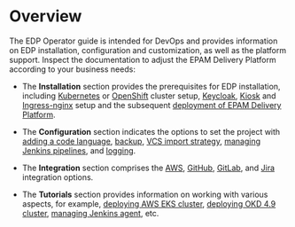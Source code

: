 # Overview

The EDP Operator guide is intended for DevOps and provides information on EDP installation, configuration and customization, as well as the platform support. Inspect the documentation to adjust the EPAM Delivery Platform
according to your business needs:


* The **Installation** section provides the prerequisites for EDP installation, including [Kubernetes](kubernetes-cluster-settings.md) or [OpenShift](openshift-cluster-settings.md) cluster setup,
[Keycloak](install-keycloak.md), [Kiosk](install-kiosk.md) and [Ingress-nginx](install-ingress-nginx.md) setup and the subsequent [deployment of EPAM Delivery Platform](install-edp.md).

* The **Configuration** section indicates the options to set the project with [adding a code language](add-other-code-language.md), [backup](restore-edp-with-velero.md), [VCS import strategy](import-strategy.md),
[managing Jenkins pipelines](overview-manage-jenkins-pipelines.md), and [logging](install-loki.md).

* The **Integration** section comprises the [AWS](enable-irsa.md), [GitHub](github-integration.md), [GitLab](gitlab-integration.md), and [Jira](jira-integration.md) integration options.

* The **Tutorials** section provides information on working with various aspects, for example, [deploying AWS EKS cluster](deploy-aws-eks.md), [deploying OKD 4.9 cluster](deploy-okd.md), [managing Jenkins agent](add-jenkins-agent.md), etc.


